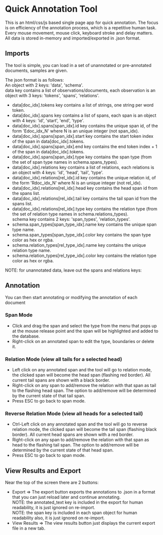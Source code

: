 # Quick Annotation Tool
This is an html/css/js based single page app for quick annotation.  The focus is on efficiency of the annotation process, which is a repetitive human task.  Every mouse movement, mouse click, keyboard stroke and delay matters.  All data is stored in-memory and imported/exported in .json format.

## Imports
The tool is simple, you can load in a set of unannotated or pre-annotated documents, samples are given.   

The json format is as follows:   
An object with 2 keys: 'data', 'schema'.   
data key contains a list of observations/documents, each observation is an object with 3 keys: 'tokens', 'spans', 'relations'.   
- data[doc_idx].tokens key contains a list of strings, one string per word token.   
- data[doc_idx].spans key contains a list of spans, each span is an object with 4 keys: 'id', 'start', 'end', 'type'.   
- data[doc_idx].spans[span_idx].id key contains the unique span id, of the form 'Edoc_idx_N' where N is an unique integer (not span_idx).   
- data[doc_idx].spans[span_idx].start key contains the start token index of the span in data[doc_idx].tokens.   
- data[doc_idx].spans[span_idx].end key contains the end token index + 1 of the span in data[doc_idx].tokens.   
- data[doc_idx].spans[span_idx].type key contains the span type (from the set of span type names in schema.spans_types).   
- data[doc_idx].relations key contains a list of relations, each relations is an object with 4 keys: 'id', 'head', 'tail', 'type'.   
- data[doc_idx].relations[rel_idx].id key contains the unique relation id, of the form 'Rdoc_idx_N' where N is an unique integer (not rel_idx).   
- data[doc_idx].relations[rel_idx].head key contains the head span id from the spans list.   
- data[doc_idx].relations[rel_idx].tail key contains the tail span id from the spans list.    
- data[doc_idx].relations[rel_idx].type key contains the relation type (from the set of relation type names in schema.relations_types).   
schema key contains 2 keys: 'span_types', 'relation_types'.    
- schema.span_types[span_type_idx].name key contains the unique span type name.   
- schema.span_types[span_type_idx].color key contains the span type color as hex or rgba.   
- schema.relation_types[rel_type_idx].name key contains the unique relation type name.    
- schema.relation_types[rel_type_idx].color key contains the relation type color as hex or rgba.    

NOTE: for unannotated data, leave out the spans and relations keys:   

## Annotation
You can then start annotating or modifying the annotation of each document   

### Span Mode
- Click and drag the span and select the type from the menu that pops up at the mouse release point and the span will be highlighted and added to the database.   
- Right-click on an annotated span to edit the type, boundaries or delete it.

### Relation Mode (view all tails for a selected head)  
- Left click on any annotated span and the tool will go to relation mode, the clicked span will become the head span (flashing red border). All current tail spans are shown with a black border.   
- Right-click on any span to add/remove the relation with that span as tail to the flashing head span.  The option to add/remove will be determined by the current state of that tail span.   
- Press ESC to go back to span mode.

### Reverse Relation Mode (view all heads for a selected tail)
- Ctrl-Left click on any annotated span and the tool will go to reverse relation mode, the clicked span will become the tail span (flashing black border). All current head spans are shown with a red border.   
- Right-click on any span to add/remove the relation with that span as head to the flashing tail span.  The option to add/remove will be determined by the current state of that head span.   
- Press ESC to go back to span mode.


## View Results and Export
Near the top of the screen there are 2 buttons:  
- Export => The export button exports the annotations to .json in a format that you can just reload later and continue annotating.    
  NOTE: the annotated_text key is included in the export for human readability, it is just ignored on re-import.    
  NOTE: the span key is included in each span object for human readability also, it is just ignored on re-import.     
- View Results => The view results button just displays the current export file in a new tab.    